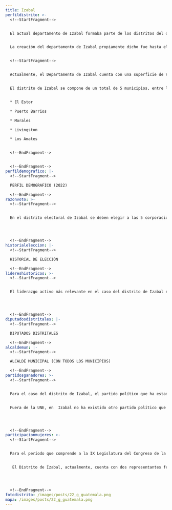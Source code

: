 ```yaml
---
title: Izabal
perfildistrito: >-
  <!--StartFragment-->


  El actual departamento de Izabal formaba parte de los distritos del departamento de La Verapaz en el año 1825, tras el proceso que anulaba la anexión a México. El 25 de diciembre de 1838, debido a movimientos secesionistas en la región, el Congreso de la República Federal de Centroamérica aprobó la creación del efímero Estado de Los Altos. Este Estado se constituyó en cuatro departamentos: Quetzaltenango, Totonicapán, Sololá y Suchitepéquez. Si bien dicho territorio fue reintegrado brevemente a la República de Guatemala en 1840, la separación del Estado de los Altos obligó a una reorganización territorial en el país. El Estado guatemalteco se conformaba por 7 departamentos y 2 distritos independientes, entre los que se encontraba el territorio de Izabal. 


  La creación del departamento de Izabal propiamente dicho fue hasta el 8 de mayo de 1866.  El gobierno de Vicente Cerna elevó el área de Amatitlán a categoría de departamento, lo que en paralelo significó que el resto de distritos independientes a la época (Petén, Huehuetenango, San Marcos e Izabal) también serían elevados al rango de departamento de la República. Una gran parte de la actividad económica del país pasaba por la cabecera del departamento, Puerto Barrios, nombrada así por la iniciativa del presidente Justo Rufino Barrios de conectar la capital de la República con el Atlántico a través de un ferrocarril que iniciara en la cabecera de Izabal. 


  <!--StartFragment-->


  Actualmente, el Departamento de Izabal cuenta con una superficie de 9,038 km², y una población total de 408,688 habitantes. Estos se subdividen en un 58.98% de población rural y el restante 41.02% de población urbana. Asimismo, el departamento de Izabal cuenta con una ligera mayoría de población femenina (50.61%) y predominantemente identificada como ladina (70.44%). La edad promedio del departamento es de 26 años, por lo que se puede catalogar como un área predominantemente joven. 


  El distrito de Izabal se compone de un total de 5 municipios, entre los que destaca la cabecera departamental, Puerto Barrios. Estas 5 unidades territoriales que componen el departamento son: 


  * El Estor

  * Puerto Barrios

  * Morales

  * Livingston

  * Los Amates


  <!--EndFragment-->


  <!--EndFragment-->
perfildemografico: |-
  <!--StartFragment-->

  PERFIL DEMOGRAFICO (2022)

  <!--EndFragment-->
razonvoto: >-
  <!--StartFragment-->


  En el distrito electoral de Izabal se deben elegir a las 5 corporaciones municipales (alcalde y síndicos) del departamento, correspondientes a los 5 municipios que componen el distrito. Asimismo, los ciudadanos del departamento deben elegir a 3 diputados distritales que les representarán en el Congreso de la República. 




  <!--EndFragment-->
historialeleccion: |-
  <!--StartFragment-->

  HISTORIAL DE ELECCIÓN

  <!--EndFragment-->
lidereshistoricos: >-
  <!--StartFragment-->


  El liderazgo activo más relevante en el caso del distrito de Izabal es el del actual alcalde de Puerto Barrios, cabecera municipal del departamento, Hugo René Sarceño Orellana. El actual jefe edil de Puerto Barrios inició su paso por la municipalidad de la cabecera departamental en el proceso electoral del año 2011 mediante el partido TODOS, siendo electo para ejercer el cargo durante el período 2016 - 2020. Durante su primer período de ejercicio en el cargo, Sarceño se perfiló como una figura política relevante para el entonces partido oficialista (FCN-Nación) al punto de que se comentó públicamente que sería el candidato a la presidencia por el entonces partido de gobierno. No obstante, Sarceño fue sumamente tajante al asegurar que no aceptaría ningún otro cargo de postulación, razón por la que negoció su candidatura para la reelección en la alcaldía de Puerto Barrios; esta vez por el partido Prosperidad Ciudadana. 




  <!--EndFragment-->
diputadosdistritales: |-
  <!--StartFragment-->

  DIPUTADOS DISTRITALES

  <!--EndFragment-->
alcaldemun: |-
  <!--StartFragment-->

  ALCALDE MUNICIPAL (CON TODOS LOS MUNICIPIOS)

  <!--EndFragment-->
partidosganadores: >-
  <!--StartFragment-->


  Para el caso del distrito de Izabal, el partido político que ha estado presente durante los últimos tres procesos electorales ha sido la Unidad Nacional de la Esperanza -UNE-. La UNE ha logrado asegurarse al menos uno de los tres escaños en disputa por el distrito de Petén en las últimas tres contiendas electorales; siendo este el caso del proceso electoral de 2011 y el de 2015. Por su parte, en el reciente proceso electoral de 2019, la UNE aumentó su caudal electoral en el departamento, asegurando dos de los tres asientos en el Legislativo por el departamento de Izabal. 


  Fuera de la UNE, en  Izabal no ha existido otro partido político que pueda mantener su caudal político en el paso de un proceso electoral a otro. Durante los últimos tres procesos electorales, un total de cinco partidos políticos se han repartido los escaños restantes que se disputan en el distrito por cada elección. 




  <!--EndFragment-->
participacionmujeres: >-
  <!--StartFragment-->


  Para el período que comprende a la IX Legislatura del Congreso de la República de Guatemala (2020 - 2024), únicamente fueron electas 31 mujeres del total de 160 diputados que componen el hemiciclo parlamentario. Es decir, dicha Legislatura cuenta con un aproximado del 20% de representación política de la mujer; una de las cifras más bajas de representación femenina a nivel latinoamericano. 


   El Distrito de Izabal, actualmente, cuenta con dos representantes femeninas en el Congreso de la República. Dichas representantes son la diputada Thelma Elizabeth Ramírez Retana, del partido UNE y la diputada Sandra Lorena De León Teo, perteneciente al partido BIEN. En términos de su participación en los espacios de mayor toma de decisión (Comisiones de Trabajo, Jefaturas de Bloque o Junta Directiva del Congreso), la diputada De León funge como la Presidente de la Comisión de Cultura del Congreso de la República, mientras que la diputada Ramírez es la actual Vicepresidente de la Comisión de Turismo. 




  <!--EndFragment-->
fotodistrito: /images/posts/22_g_guatemala.png
mapa: /images/posts/22_g_guatemala.png
---
```

